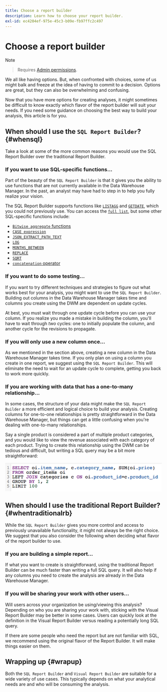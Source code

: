 ```yaml
---
title: Choose a report builder
description: Learn how to choose your report builder.
exl-id: ec4204ef-975e-45c3-b09e-fb97ffc2c497
---
```

# Choose a report builder

>[!NOTE]
>>Requires [Admin permissions](../../administrator/user-management/user-management.md).

We all like having options. But, when confronted with choices, some of us might balk and freeze at the idea of having to commit to a decision. Options are great, but they can also be overwhelming and confusing.

Now that you have more options for creating analyses, it might sometimes be difficult to know exactly which flavor of the report builder will suit your needs. If you need some guidance on choosing the best way to build your analysis, this article is for you.

## When should I use the `SQL Report Builder`? {#whensql}

Take a look at some of the more common reasons you would use the SQL Report Builder over the traditional Report Builder.

### If you want to use SQL-specific functions…

Part of the beauty of the `SQL Report Builder` is that it gives you the ability to use functions that are not currently available in the Data Warehouse Manager. In the past, an analyst may have had to step in to help you fully realize your vision.

The SQL Report Builder supports functions like [`LISTAGG`](https://docs.aws.amazon.com/redshift/latest/dg/r_LISTAGG.html) and [`GETDATE`](https://docs.aws.amazon.com/redshift/latest/dg/r_GETDATE.html), which you could not previously use. You can access the [`full list`](https://docs.aws.amazon.com/redshift/latest/dg/c_SQL_functions.html), but some other SQL-specific functions include:

* [`Bitwise aggregate` functions](https://docs.aws.amazon.com/redshift/latest/dg/c_bitwise_aggregate_functions.html)
* [`CASE expression`](https://docs.aws.amazon.com/redshift/latest/dg/r_CASE_function.html)
* [`JSON_EXTRACT_PATH_TEXT`](https://docs.aws.amazon.com/redshift/latest/dg/JSON_EXTRACT_PATH_TEXT.html)
* [`LOG`](https://docs.aws.amazon.com/redshift/latest/dg/r_LOG.html)
* [`MONTHS_BETWEEN`](https://docs.aws.amazon.com/redshift/latest/dg/r_MONTHS_BETWEEN_function.html)
* [`REPLACE`](https://docs.aws.amazon.com/redshift/latest/dg/r_REPLACE.html)
* [`SQRT`](https://docs.aws.amazon.com/redshift/latest/dg/r_SQRT.html)
* [`concatenation` operator](https://docs.aws.amazon.com/redshift/latest/dg/r_concat_op.html)

### If you want to do some testing…

If you want to try different techniques and strategies to figure out what works best for your analysis, you might want to use the `SQL Report Builder`. Building out columns in the Data Warehouse Manager takes time and columns you create using the DWM are dependent on update cycles.

At best, you must wait through one update cycle before you can use your column. If you realize you made a mistake in building the column, you'll have to wait through *two* cycles: one to initially populate the column, and another cycle for the revisions to propagate.

### If you will only use a new column once…

As we mentioned in the section above, creating a new column in the Data Warehouse Manager takes time. If you only plan on using a column you create in one report, we suggest using the `SQL Report Builder`. This will eliminate the need to wait for an update cycle to complete, getting you back to work more quickly.

### If you are working with data that has a one-to-many relationship…

In some cases, the structure of your data might make the `SQL Report Builder` a more efficient and logical choice to build your analysis. Creating columns for one-to-one relationships is pretty straightforward in the Data Warehouse Manager, but things can get a little confusing when you're dealing with one-to-many relationships.

Say a single product is considered a part of multiple product categories, and you would like to view the revenue associated with each category of each product. Trying to create this relationship using the DWM can be tedious and difficult, but writing a SQL query may be a bit more straightforward:

![](../../assets/When_should_I_use_the_RB_2.png)

## When should I use the traditional Report Builder? {#whentraditionalrb}

While the `SQL Report Builder` gives you more control and access to previously unavailable functionality, it might not always be the right choice. We suggest that you also consider the following when deciding what flavor of the report builder to use.

### If you are building a simple report…

If what you want to create is straightforward, using the traditional Report Builder can be much faster than writing a full SQL query. It will also help if any columns you need to create the analysis are already in the Data Warehouse Manager.

### If you will be sharing your work with other users…

Will users across your organization be using/viewing this analysis? Depending on who you are sharing your work with, sticking with the Visual Report Builder may be better in some cases. Users can quickly look at the definition in the Visual Report Builder versus reading a potentially long SQL query.

If there are some people who need the report but are not familiar with SQL, we recommend using the original flavor of the Report Builder. It will make things easier on them.

## Wrapping up {#wrapup}

Both the `SQL Report Builder` and `Visual Report Builder` are suitable for a wide variety of use cases. This typically depends on what your analytical needs are and who will be consuming the analysis.
